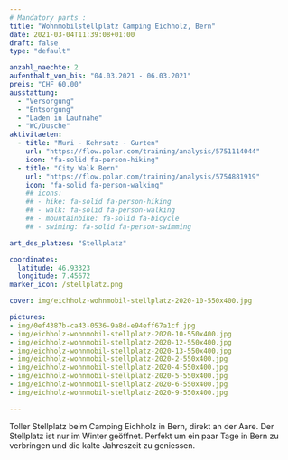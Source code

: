 ```yaml
---
# Mandatory parts :
title: "Wohnmobilstellplatz Camping Eichholz, Bern"
date: 2021-03-04T11:39:08+01:00
draft: false
type: "default"

anzahl_naechte: 2
aufenthalt_von_bis: "04.03.2021 - 06.03.2021"
preis: "CHF 60.00"
ausstattung:
  - "Versorgung"
  - "Entsorgung"
  - "Laden in Laufnähe"
  - "WC/Dusche"
aktivitaeten:
  - title: "Muri - Kehrsatz - Gurten"
    url: "https://flow.polar.com/training/analysis/5751114044"
    icon: "fa-solid fa-person-hiking"
  - title: "City Walk Bern"
    url: "https://flow.polar.com/training/analysis/5754881919"
    icon: "fa-solid fa-person-walking"
    ## icons:
    ## - hike: fa-solid fa-person-hiking
    ## - walk: fa-solid fa-person-walking
    ## - mountainbike: fa-solid fa-bicycle
    ## - swiming: fa-solid fa-person-swimming

art_des_platzes: "Stellplatz"

coordinates:
  latitude: 46.93323
  longitude: 7.45672
marker_icon: /stellplatz.png

cover: img/eichholz-wohnmobil-stellplatz-2020-10-550x400.jpg

pictures: 
- img/0ef4387b-ca43-0536-9a8d-e94eff67a1cf.jpg
- img/eichholz-wohnmobil-stellplatz-2020-10-550x400.jpg
- img/eichholz-wohnmobil-stellplatz-2020-12-550x400.jpg
- img/eichholz-wohnmobil-stellplatz-2020-13-550x400.jpg
- img/eichholz-wohnmobil-stellplatz-2020-2-550x400.jpg
- img/eichholz-wohnmobil-stellplatz-2020-4-550x400.jpg
- img/eichholz-wohnmobil-stellplatz-2020-5-550x400.jpg
- img/eichholz-wohnmobil-stellplatz-2020-6-550x400.jpg
- img/eichholz-wohnmobil-stellplatz-2020-9-550x400.jpg

---
```

Toller Stellplatz beim Camping Eichholz in Bern, direkt an der Aare. Der Stellplatz ist nur im Winter geöffnet. Perfekt um ein paar Tage in Bern zu verbringen und die kalte Jahreszeit zu geniessen.